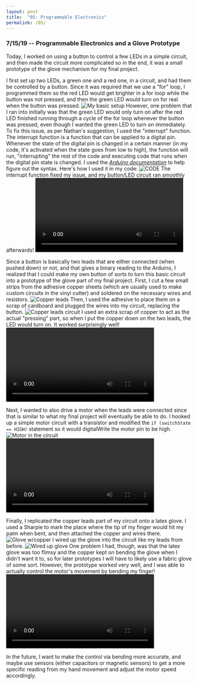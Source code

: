 ```yaml
---
layout: post
title:  "05: Programmable Electronics"
permalink: /05/
---
```


### 7/15/19 -- Programmable Electronics and a Glove Prototype

Today, I worked on using a button to control a few LEDs in a simple circuit, and then made the circuit more complicated so in the end, it was a small prototype of the glove mechanism for my final project.

I first set up two LEDs, a green one and a red one, in a circuit, and had them be controlled by a button. Since it was required that we use a "for" loop, I programmed them so the red LED would get brighter in a for loop while the button was not pressed, and then the green LED would turn on for real when the button was pressed. ![My basic setup](basic_circuit.png) However, one problem that I ran into initially was that the green LED would only turn on after the red LED finished running through a cycle of the for loop whenever the button was pressed, even though I wanted the green LED to turn on immediately. To fix this issue, as per Nathan's suggestion, I used the "interrupt" function. The interrupt function is a function that can be applied to a digital pin. Whenever the state of the digital pin is changed in a certain manner (in my code, it's activated when the state goes from low to high), the function will run, "interrupting" the rest of the code and executing code that runs when the digital pin state is changed. I used the _[Arduino documentation](https://www.arduino.cc/reference/en/language/functions/external-interrupts/attachinterrupt/)_ to help figure out the syntax. Here's how I used it in my code: ![CODE](button_interrupt_code.png) The interrupt function fixed my issue, and my button/LED circuit ran smoothly afterwards! 
<video width="400" controls>
	<source src="basic_circuit_video.mp4" type="video/mp4">
</video>

Since a button is basically two leads that are either connected (when pushed down) or not, and that gives a binary reading to the Arduino, I realized that I could make my own button of sorts to turn this basic circuit into a prototype of the glove part of my final project. First, I cut a few small strips from the adhesive copper sheets (which are usually used to make custom circuits in the vinyl cutter) and soldered on the necessary wires and resistors. ![Copper leads](copper_leads.png) Then, I used the adhesive to place them on a scrap of cardboard and plugged the wires into my circuit, replacing the button. ![Copper leads circuit](copper_leads_circuit.png) I used an extra scrap of copper to act as the actual "pressing" part, so when I put the copper down on the two leads, the LED would turn on. It worked surprisingly well! 
<video width="400" controls>
	<source src="copper_leads_video.mp4" type="video/mp4">
</video>

Next, I wanted to also drive a motor when the leads were connected since that is similar to what my final project will eventually be able to do. I hooked up a simple motor circuit with a transistor and modified the `if (switchState == HIGH)` statement so it would digitalWrite the motor pin to be high. ![Motor in the circuit](motor_leads_circuit.png) 
<video width="400" controls>
	<source src="leads_motor.mp4" type="video/mp4">
</video>

Finally, I replicated the copper leads part of my circuit onto a latex glove. I used a Sharpie to mark the place where the tip of my finger would hit my palm when bent, and then attached the copper and wires there. ![Glove w/copper](glove_top_view.png) I wired up the glove into the circuit like my leads from before. ![Wired up glove](glove_circuit_wired.png) One problem I had, though, was that the latex glove was too flimsy and the copper kept on bending the glove when I didn't want it to, so for later prototypes I will have to likely use a fabric glove of some sort. However, the prototype worked very well, and I was able to actually control the motor's movement by bending my finger! 
<video width="400" controls>
	<source src="glove_circuit.mp4" type="video/mp4">
</video>

In the future, I want to make the control via bending more accurate, and maybe use sensors (either capacitors or magnetic sensors) to get a more specific reading from my hand movement and adjust the motor speed accordingly.